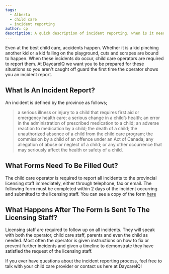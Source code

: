 ```yaml
---
tags:
  - Alberta
  - child care
  - incident reporting
author: cp
description: A quick description of incident reporting, when is it needed, who is responsible, and what forms are required?
---
```

Even at the best child care, accidents happen.  Whether it is a kid pinching another kid or a kid falling on the playground, cuts and scrapes are bound to happen.  When these incidents do occur, child care operators are required to report them.  At DaycareIQ we want you to be prepared for these situations so you aren't caught off guard the first time the operator shows you an incident report.

## What Is An Incident Report? ##

An incident is defined by the province as follows;  
>a serious illness or injury to a child that requires first aid or emergency health care; a serious change in a child’s health; an error in the administration of prescribed medication to a child; an adverse reaction to medication by a child; the death of a child; the unauthorized absence of a child from the child care program; the commission by a child of an offence under an Act of Canada; any allegation of abuse or neglect of a child; or any other occurrence that may seriously affect the health or safety of a child. 

## What Forms Need To Be Filled Out? ##

The child care operator is required to report all incidents to the provincial licensing staff immediately, either through telephone, fax or email.  The following form must be completed within 2 days of the incident occurring and submitted to the licensing staff.  You can see a copy of the form [here](http://humanservices.alberta.ca/documents/CDEV4029.pdf)

## What Happens After The Form Is Sent To The Licensing Staff? ##

Licensing staff are required to follow up on all incidents.  They will speak with both the operator, child care staff, parents and even the child as needed.  Most often the operator is given instructions on how to fix or prevent further incidents and given a timeline to demonstrate they have satisfied the request of the licensing staff.

If you ever have questions about the incident reporting process, feel free to talk with your child care provider or contact us here at DaycareIQ!
